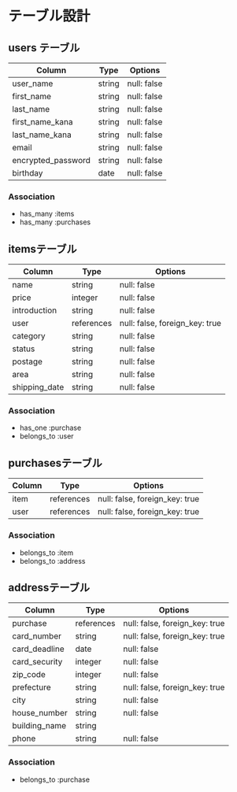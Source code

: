# テーブル設計

## users テーブル

| Column             | Type   | Options     |
| ------------------ | ------ | ----------- |
| user_name          | string | null: false |
| first_name         | string | null: false |
| last_name          | string | null: false |
| first_name_kana    | string | null: false |
| last_name_kana     | string | null: false |
| email              | string | null: false |
| encrypted_password | string | null: false |
| birthday           | date   | null: false |

### Association
- has_many :items
- has_many :purchases






## itemsテーブル

| Column        | Type       | Options                        |
| ------------- | ---------- | ------------------------------ |
| name          | string     | null: false                    |
| price         | integer    | null: false                    |
| introduction  | string     | null: false                    |
| user          | references | null: false, foreign_key: true |
| category      | string     | null: false                    |
| status        | string     | null: false                    | 
| postage       | string     | null: false                    |
| area          | string     | null: false                    |
| shipping_date | string     | null: false                    |

### Association
- has_one :purchase
- belongs_to :user






## purchasesテーブル

| Column    | Type       | Options                        |
| --------- | ---------- | ------------------------------ |
| item      | references | null: false, foreign_key: true |
| user      | references | null: false, foreign_key: true |

### Association
- belongs_to :item
- belongs_to :address






## addressテーブル

| Column        | Type       | Options                        |
| ------------- | ---------- | ------------------------------ |
| purchase      | references | null: false, foreign_key: true |
| card_number   | string     | null: false, foreign_key: true |
| card_deadline | date       | null: false                    |
| card_security | integer    | null: false                    |
| zip_code      | integer    | null: false                    |
| prefecture    | string     | null: false, foreign_key: true |
| city          | string     | null: false                    |
| house_number  | string     | null: false                    | 
| building_name | string     |                                |
| phone         | string     | null: false                    |

### Association
- belongs_to :purchase

